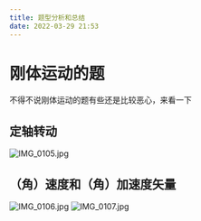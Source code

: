 ```yaml
---
title: 题型分析和总结
date: 2022-03-29 21:53
---
```

# 刚体运动的题
不得不说刚体运动的题有些还是比较恶心，来看一下
## 定轴转动
![IMG_0105.jpg](http://image.tjzfile.xyz/images/2022/03/29/IMG_0105.jpg)
## （角）速度和（角）加速度矢量
![IMG_0106.jpg](http://image.tjzfile.xyz/images/2022/03/29/IMG_0106.jpg)
![IMG_0107.jpg](http://image.tjzfile.xyz/images/2022/03/29/IMG_0107.jpg)